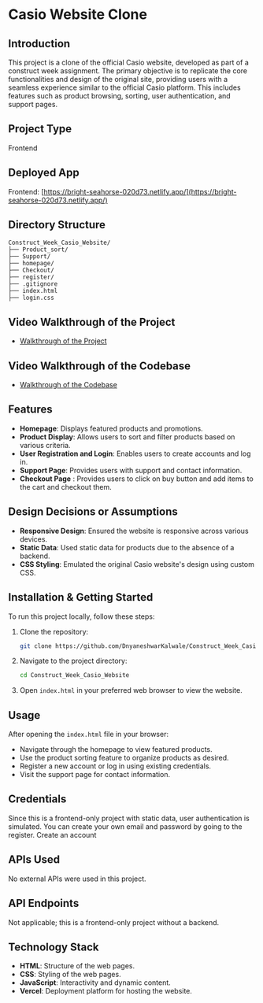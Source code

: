 # Casio Website Clone

## Introduction

This project is a clone of the official Casio website, developed as part of a construct week assignment. The primary objective is to replicate the core functionalities and design of the original site, providing users with a seamless experience similar to the official Casio platform. This includes features such as product browsing, sorting, user authentication, and support pages.

## Project Type

Frontend

## Deployed App

Frontend: [https://bright-seahorse-020d73.netlify.app/](https://bright-seahorse-020d73.netlify.app/)

## Directory Structure

```
Construct_Week_Casio_Website/
├── Product_sort/
├── Support/
├── homepage/
├── Checkout/
├── register/
├── .gitignore
├── index.html
├── login.css
```

## Video Walkthrough of the Project

- [Walkthrough of the Project](./Video/Walkthrough_of_the_Project.mp4)

## Video Walkthrough of the Codebase

- [Walkthrough of the Codebase](./Video/Walkthrough_of_the_Codebase.mp4)

## Features

- **Homepage**: Displays featured products and promotions.
- **Product Display**: Allows users to sort and filter products based on various criteria.
- **User Registration and Login**: Enables users to create accounts and log in.
- **Support Page**: Provides users with support and contact information.
- **Checkout Page** : Provides users to click on buy button and add items to the cart and checkout them.

## Design Decisions or Assumptions

- **Responsive Design**: Ensured the website is responsive across various devices.
- **Static Data**: Used static data for products due to the absence of a backend.
- **CSS Styling**: Emulated the original Casio website's design using custom CSS.

## Installation & Getting Started

To run this project locally, follow these steps:

1. Clone the repository:
   ```bash
   git clone https://github.com/DnyaneshwarKalwale/Construct_Week_Casio_Website.git
   ```
2. Navigate to the project directory:
   ```bash
   cd Construct_Week_Casio_Website
   ```
3. Open `index.html` in your preferred web browser to view the website.

## Usage

After opening the `index.html` file in your browser:

- Navigate through the homepage to view featured products.
- Use the product sorting feature to organize products as desired.
- Register a new account or log in using existing credentials.
- Visit the support page for contact information.

## Credentials

Since this is a frontend-only project with static data, user authentication is simulated. You can create your own email and password by going to the register. Create an account

## APIs Used

No external APIs were used in this project.

## API Endpoints

Not applicable; this is a frontend-only project without a backend.

## Technology Stack

- **HTML**: Structure of the web pages.
- **CSS**: Styling of the web pages.
- **JavaScript**: Interactivity and dynamic content.
- **Vercel**: Deployment platform for hosting the website.
